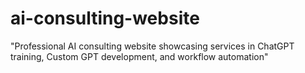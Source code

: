 # ai-consulting-website
 "Professional AI consulting website showcasing services in ChatGPT training, Custom GPT development, and workflow automation"
